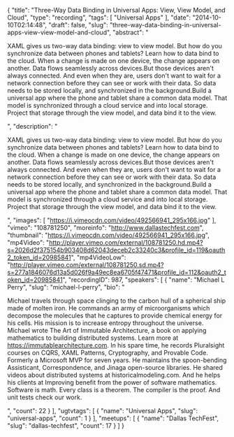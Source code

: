 {
  "title": "Three-Way Data Binding in Universal Apps: View, View Model, and Cloud",
  "type": "recording",
  "tags": [
    "Universal Apps"
  ],
  "date": "2014-10-10T02:14:48",
  "draft": false,
  "slug": "three-way-data-binding-in-universal-apps-view-view-model-and-cloud",
  "abstract": "<p>XAML gives us two-way data binding: view to view model. But how do you synchronize data between phones and tablets? Learn how to data bind to the cloud. When a change is made on one device, the change appears on another. Data flows seamlessly across devices.But those devices aren't always connected. And even when they are, users don't want to wait for a network connection before they can see or work with their data. So data needs to be stored locally, and synchronized in the background.Build a universal app where the phone and tablet share a common data model. That model is synchronized through a cloud service and into local storage. Project that storage through the view model, and data bind it to the view.</p>",
  "description": "<p>XAML gives us two-way data binding: view to view model. But how do you synchronize data between phones and tablets? Learn how to data bind to the cloud. When a change is made on one device, the change appears on another. Data flows seamlessly across devices.But those devices aren't always connected. And even when they are, users don't want to wait for a network connection before they can see or work with their data. So data needs to be stored locally, and synchronized in the background.Build a universal app where the phone and tablet share a common data model. That model is synchronized through a cloud service and into local storage. Project that storage through the view model, and data bind it to the view.</p>",
  "images": [
    "https://i.vimeocdn.com/video/492566941_295x166.jpg"
  ],
  "vimeo": "108781250",
  "moreinfo": "http://www.dallastechfest.com",
  "thumbnail": "https://i.vimeocdn.com/video/492566941_295x166.jpg",
  "mp4Video": "http://player.vimeo.com/external/108781250.hd.mp4?s=2026d2f375154b903408d62043deceb2c33240c3&profile_id=119&oauth2_token_id=20985841",
  "mp4VideoLow": "http://player.vimeo.com/external/108781250.sd.mp4?s=277a1846076d13a5d026f9a49ec8ea6705f47471&profile_id=112&oauth2_token_id=20985841",
  "recordingID": 987,
  "speakers": [
    {
      "name": "Michael L Perry",
      "slug": "michael-l-perry",
      "bio": "<p>Michael travels through space clinging to the carbon hull of a spherical ship made of molten iron. He commands an army of microorganisms which decompose the molecules that he captures to provide chemical energy for his cells. His mission is to increase entropy throughout the universe. Michael wrote The Art of Immutable Architecture, a book on applying mathematics to building distributed systems. Learn more at https://immutablearchitecture.com. In his spare time, he records Pluralsight courses on CQRS, XAML Patterns, Cryptography, and Provable Code. Formerly a Microsoft MVP for seven years. He maintains the spoon-bending Assisticant, Correspondence, and Jinaga open-source libraries. He shared videos about distributed systems at historicalmodeling.com. And he helps his clients at Improving benefit from the power of software mathematics. Software is math. Every class is a theorem. The compiler is the proof. And unit tests check our work.</p>",
      "count": 22
    }
  ],
  "ugtvtags": [
    {
      "name": "Universal Apps",
      "slug": "universal-apps",
      "count": 1
    }
  ],
  "meetups": [
    {
      "name": "Dallas TechFest",
      "slug": "dallas-techfest",
      "count": 17
    }
  ]
}